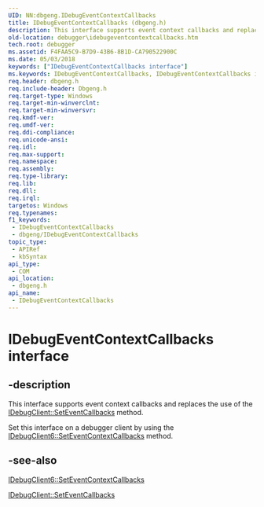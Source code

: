 ```yaml
---
UID: NN:dbgeng.IDebugEventContextCallbacks
title: IDebugEventContextCallbacks (dbgeng.h)
description: This interface supports event context callbacks and replaces the use of the IDebugClient::SetEventCallbacks method.
old-location: debugger\idebugeventcontextcallbacks.htm
tech.root: debugger
ms.assetid: F4FAA5C9-B7D9-43B6-8B1D-CA790522900C
ms.date: 05/03/2018
keywords: ["IDebugEventContextCallbacks interface"]
ms.keywords: IDebugEventContextCallbacks, IDebugEventContextCallbacks interface [Windows Debugging], IDebugEventContextCallbacks interface [Windows Debugging],described, dbgeng/IDebugEventContextCallbacks, debugger.idebugeventcontextcallbacks
req.header: dbgeng.h
req.include-header: Dbgeng.h
req.target-type: Windows
req.target-min-winverclnt: 
req.target-min-winversvr: 
req.kmdf-ver: 
req.umdf-ver: 
req.ddi-compliance: 
req.unicode-ansi: 
req.idl: 
req.max-support: 
req.namespace: 
req.assembly: 
req.type-library: 
req.lib: 
req.dll: 
req.irql: 
targetos: Windows
req.typenames: 
f1_keywords:
 - IDebugEventContextCallbacks
 - dbgeng/IDebugEventContextCallbacks
topic_type:
 - APIRef
 - kbSyntax
api_type:
 - COM
api_location:
 - dbgeng.h
api_name:
 - IDebugEventContextCallbacks
---
```


# IDebugEventContextCallbacks interface


## -description

This interface supports event context callbacks and replaces the use of the <a href="/windows-hardware/drivers/ddi/dbgeng/nf-dbgeng-idebugclient5-seteventcallbacks">IDebugClient::SetEventCallbacks</a> method.

Set this interface on a debugger client by using the <a href="/windows-hardware/drivers/ddi/dbgeng/nf-dbgeng-idebugclient6-seteventcontextcallbacks">IDebugClient6::SetEventContextCallbacks</a> method.

## -see-also

<a href="/windows-hardware/drivers/ddi/dbgeng/nf-dbgeng-idebugclient6-seteventcontextcallbacks">IDebugClient6::SetEventContextCallbacks</a>



<a href="/windows-hardware/drivers/ddi/dbgeng/nf-dbgeng-idebugclient5-seteventcallbacks">IDebugClient::SetEventCallbacks</a>